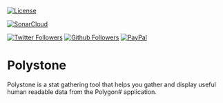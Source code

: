 [![License](https://img.shields.io/badge/GNU%20General%20Public%20License%203.0-lightgrey.svg?style=for-the-badge)](LICENSE.md)

[![SonarCloud](https://img.shields.io/sonar/quality_gate/polystone?server=https%3A%2F%2Fsonarcloud.io&style=for-the-badge)](https://sonarcloud.io/dashboard?id=polystone)

[![Twitter Followers](https://img.shields.io/twitter/follow/myerffoeg.svg?logo=twitter&style=for-the-badge&label=Follow)](https://twitter.com/myerffoeg)
[![Github Followers](https://img.shields.io/github/followers/myerffoeg?logo=github&style=for-the-badge)](https://github.com/myerffoeg)
[![PayPal](https://img.shields.io/badge/Donate-PayPal-ff3f59.svg?style=for-the-badge)](https://www.paypal.me/myerffoeg)

# Polystone

Polystone is a stat gathering tool that helps you gather and display useful human readable data from the Polygon# application.